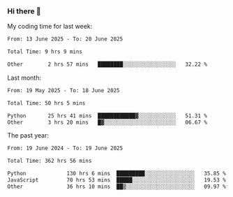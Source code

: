 ### Hi there 👋

My coding time for last week:

<!--START_SECTION:week-->

```txt
From: 13 June 2025 - To: 20 June 2025

Total Time: 9 hrs 9 mins

Other        2 hrs 57 mins   ████████░░░░░░░░░░░░░░░░░   32.22 %
```

<!--END_SECTION:week-->

Last month:

<!--START_SECTION:month-->

```txt
From: 19 May 2025 - To: 18 June 2025

Total Time: 50 hrs 5 mins

Python       25 hrs 41 mins  ████████████▓░░░░░░░░░░░░   51.31 %
Other        3 hrs 20 mins   █▓░░░░░░░░░░░░░░░░░░░░░░░   06.67 %
```

<!--END_SECTION:month-->

The past year:

<!--START_SECTION:year-->

```txt
From: 19 June 2024 - To: 19 June 2025

Total Time: 362 hrs 56 mins

Python             130 hrs 6 mins  █████████░░░░░░░░░░░░░░░░   35.85 %
JavaScript         70 hrs 53 mins  █████░░░░░░░░░░░░░░░░░░░░   19.53 %
Other              36 hrs 10 mins  ██▒░░░░░░░░░░░░░░░░░░░░░░   09.97 %
```

<!--END_SECTION:year-->
